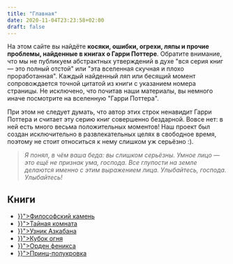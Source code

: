 ```yaml
---
title: "Главная"
date: 2020-11-04T23:23:58+02:00
draft: false
---
```


На этом сайте вы найдёте <strong>косяки, ошибки, огрехи, ляпы и прочие проблемы, найденные в книгах о Гарри Поттере</strong>. Обратите внимание, что мы не публикуем абстрактных утверждений в духе "вся серия книг &mdash; это полный отстой" или "эта вселенная скучная и плохо проработанная". Каждый найденный ляп или бесящий момент сопровождается точной цитатой из книги с указанием номера страницы. Не исключено, что почитав наши материалы, вы немного иначе посмотрите на вселенную "Гарри Поттера".

При этом не следует думать, что автор этих строк ненавидит Гарри Поттера и считает эту серию книг совершенно бездарной. Вовсе нет: в ней есть много весьма положительных моментов! Наш проект был создан исключительно в развлекательных целях в свободное время, поэтому не стоит относиться к нему слишком уж серьёзно :).

<blockquote><p><em>
  Я понял, в чём ваша беда: вы слишком серьёзны. Умное лицо &mdash; это ещё не признак ума, господа. Все глупости на земле делаются именно с этим выражением лица. Улыбайтесь, господа. Улыбайтесь!
</em></p></blockquote>

<h2>Книги</h2>

<ul>
  <li><a href="{{< ref "/books/filosofskyi_kamen" >}}">Философский камень</a></li>
  <li><a href="{{< ref "/books/taynaya_komnata" >}}">Тайная комната</a></li>
  <li><a href="{{< ref "/books/uznik_azkabana" >}}">Узник Азкабана</a></li>
  <li><a href="{{< ref "/books/kubok_ognya" >}}">Кубок огня</a></li>
  <li><a href="{{< ref "/books/orden_feniksa" >}}">Орден феникса</a></li>
  <li><a href="{{< ref "/books/princ_polukrovka" >}}">Принц-полукровка</a></li>
</ul>
